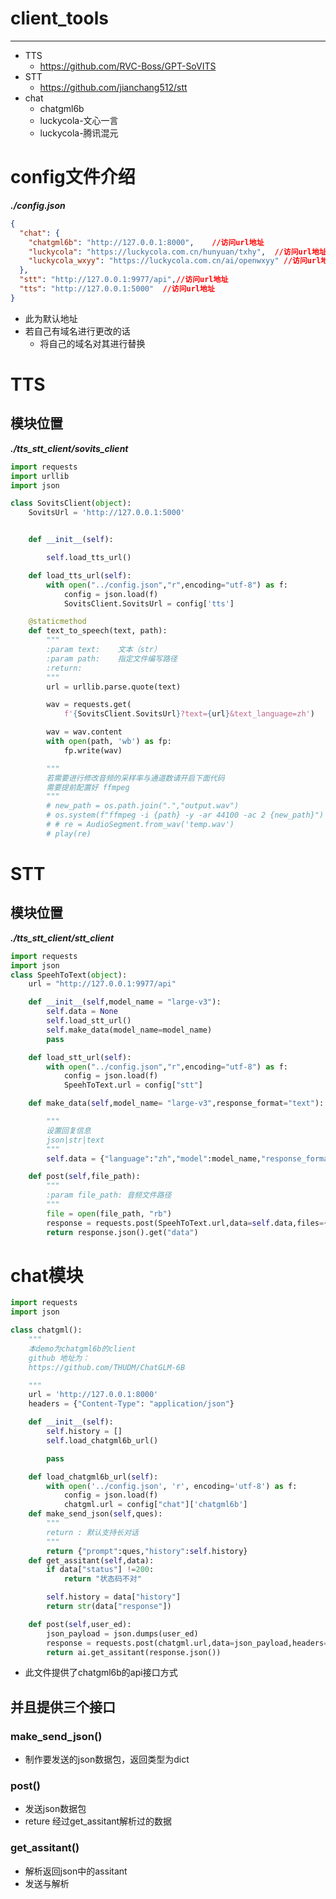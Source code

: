 # client_tools
***
* TTS
  * https://github.com/RVC-Boss/GPT-SoVITS
* STT
  * https://github.com/jianchang512/stt
* chat
  * chatgml6b
  * luckycola-文心一言
  * luckycola-腾讯混元

# config文件介绍
***./config.json***
```json
{
  "chat": {
    "chatgml6b": "http://127.0.0.1:8000",    //访问url地址
    "luckycola": "https://luckycola.com.cn/hunyuan/txhy",  //访问url地址
    "luckycola_wxyy": "https://luckycola.com.cn/ai/openwxyy" //访问url地址
  },
  "stt": "http://127.0.0.1:9977/api",//访问url地址
  "tts": "http://127.0.0.1:5000"  //访问url地址
}
```
* 此为默认地址
* 若自己有域名进行更改的话
  * 将自己的域名对其进行替换



# TTS
## 模块位置
***./tts_stt_client/sovits_client***
```python
import requests
import urllib
import json

class SovitsClient(object):
    SovitsUrl = 'http://127.0.0.1:5000'


    def __init__(self):

        self.load_tts_url()

    def load_tts_url(self):
        with open("../config.json","r",encoding="utf-8") as f:
            config = json.load(f)
            SovitsClient.SovitsUrl = config['tts']

    @staticmethod
    def text_to_speech(text, path):
        """
        :param text:    文本（str）
        :param path:    指定文件编写路径
        :return:
        """
        url = urllib.parse.quote(text)

        wav = requests.get(
            f'{SovitsClient.SovitsUrl}?text={url}&text_language=zh')

        wav = wav.content
        with open(path, 'wb') as fp:
            fp.write(wav)

        """
        若需要进行修改音频的采样率与通道数请开启下面代码
        需要提前配置好 ffmpeg
        """
        # new_path = os.path.join(".","output.wav")
        # os.system(f"ffmpeg -i {path} -y -ar 44100 -ac 2 {new_path}")
        # # re = AudioSegment.from_wav('temp.wav')
        # play(re)
```

# STT
## 模块位置
***./tts_stt_client/stt_client***
```python
import requests
import json
class SpeehToText(object):
    url = "http://127.0.0.1:9977/api"

    def __init__(self,model_name = "large-v3"):
        self.data = None
        self.load_stt_url()
        self.make_data(model_name=model_name)
        pass

    def load_stt_url(self):
        with open("../config.json","r",encoding="utf-8") as f:
            config = json.load(f)
            SpeehToText.url = config["stt"]

    def make_data(self,model_name= "large-v3",response_format="text"):

        """
        设置回复信息
        json|str|text
        """
        self.data = {"language":"zh","model":model_name,"response_format":response_format}

    def post(self,file_path):
        """
        :param file_path: 音频文件路径
        """
        file = open(file_path, "rb")
        response = requests.post(SpeehToText.url,data=self.data,files={"file":file})
        return response.json().get("data")

```
# chat模块

```python
import requests
import json

class chatgml():
    """
    本demo为chatgml6b的client
    github 地址为：
    https://github.com/THUDM/ChatGLM-6B

    """
    url = 'http://127.0.0.1:8000'
    headers = {"Content-Type": "application/json"}

    def __init__(self):
        self.history = []
        self.load_chatgml6b_url()

        pass

    def load_chatgml6b_url(self):
        with open('../config.json', 'r', encoding='utf-8') as f:
            config = json.load(f)
            chatgml.url = config["chat"]['chatgml6b']
    def make_send_json(self,ques):
        """
        return : 默认支持长对话
        """
        return {"prompt":ques,"history":self.history}
    def get_assitant(self,data):
        if data["status"] !=200:
            return "状态码不对"

        self.history = data["history"]
        return str(data["response"])

    def post(self,user_ed):
        json_payload = json.dumps(user_ed)
        response = requests.post(chatgml.url,data=json_payload,headers=chatgml.headers)
        return ai.get_assitant(response.json())

```

* 此文件提供了chatgml6b的api接口方式

## 并且提供三个接口
### make_send_json()
* 制作要发送的json数据包，返回类型为dict
### post()
* 发送json数据包
* reture 经过get_assitant解析过的数据
### get_assitant()
* 解析返回json中的assitant
* 发送与解析